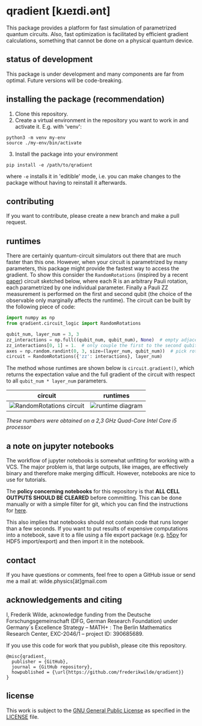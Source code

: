 # qradient [kɹeɪdi.ənt]
This package provides a platform for fast simulation of parametrized quantum circuits.
Also, fast optimization is facilitated by efficient gradient calculations, something that cannot be done on a physical quantum device.

## status of development
This package is under development and many components are far from optimal. Future versions will be code-breaking.

## installing the package (recommendation)
1) Clone this repository.
2) Create a virtual environment in the repository you want to work in and activate it. E.g. with 'venv':
```
python3 -m venv my-env
source ./my-env/bin/activate
```
3) Install the package into your environment
```
pip install -e /path/to/qradient
```
where ```-e``` installs it in 'editible' mode, i.e. you can make changes to the package without having to reinstall it afterwards.

## contributing
If you want to contribute, please create a new branch and make a pull request.

## runtimes
There are certainly quantum-circuit simulators out there that are much faster than this one.
However, when your circuit is parametrized by many parameters, this package might provide the fastest way to access the gradient.
To show this consider the ```RandomRotations``` (inspired by a recent [paper](https://www.nature.com/articles/s41467-018-07090-4)) circuit sketched below, where each R is an arbitrary Pauli rotation, each parametrized by one individual parameter.
Finally a Pauli ZZ measurement is performed on the first and second qubit (the choice of the observable only marginally affects the runtime).
The circuit can be built by the following piece of code:
```python
import numpy as np
from qradient.circuit_logic import RandomRotations

qubit_num, layer_num = 3, 3
zz_interactions = np.full((qubit_num, qubit_num), None)  # empty adjacency matrix
zz_interactions[0, 1] = 1.  # only couple the first to the second qubit
axes = np.random.randint(0, 3, size=(layer_num, qubit_num))  # pick rotation axes
circuit = RandomRotations({'zz': interactions}, layer_num)
```
The method whose runtimes are shown below is `circuit.gradient()`, which returns the expectation value and the full gradient of the circuit with respect to all `qubit_num * layer_num` parameters.

| circuit | runtimes |
| ------- | -------- |
| ![RandomRotations circuit]() | ![runtime diagram]() |

*These numbers were obtained on a 2,3 GHz Quad-Core Intel Core i5 processor*

## a note on jupyter notebooks
The workflow of jupyter notebooks is somewhat unfitting for working with a VCS.
The major problem is, that large outputs, like images, are effectively binary and therefore make merging difficult.
However, notebooks are nice to use for tutorials.

The **policy concerning notebooks** for this repository is that **ALL CELL OUTPUTS SHOULD BE CLEARED** before committing.
This can be done manually or with a simple filter for git, which you can find the instructions for [here](https://intoli.com/blog/jupyter-notebooks-git/).

This also implies that notebooks should not contain code that runs longer than a few seconds.
If you want to put results of expensive computations into a notebook, save it to a file using a file export package (e.g. [h5py](https://docs.h5py.org/en/stable/index.html) for HDF5 import/export) and then import it in the notebook.

## contact
If you have questions or comments, feel free to open a GitHub issue or send me a mail at: wilde.physics[ät]gmail.com

## acknowledgements and citing
I, Frederik Wilde, acknowledge funding from the Deutsche Forschungsgemeinschaft (DFG, German Research Foundation) under Germany´s Excellence Strategy – MATH+ : The Berlin Mathematics Research Center, EXC-2046/1 – project ID: 390685689.

If you use this code for work that you publish, please cite this repository.
```
@misc{qradient,
  publisher = {GitHub},
  journal = {GitHub repository},
  howpublished = {\url{https://github.com/frederikwilde/qradient}}
}
```

## license
This work is subject to the [GNU General Public License](https://www.gnu.org/licenses/gpl-3.0.txt) as specified in the [LICENSE](https://github.com/frederikwilde/qradient/blob/master/LICENSE) file.
